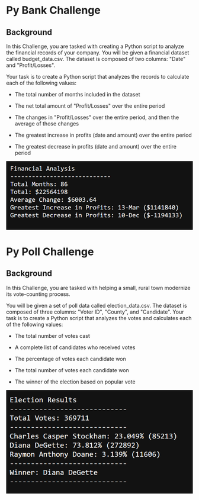 # Py Bank Challenge
## Background

In this Challenge, you are tasked with creating a Python script to analyze the financial records of your company. You will be given a financial dataset called budget_data.csv. The dataset is composed of two columns: "Date" and "Profit/Losses".

Your task is to create a Python script that analyzes the records to calculate each of the following values:

* The total number of months included in the dataset

* The net total amount of "Profit/Losses" over the entire period

* The changes in "Profit/Losses" over the entire period, and then the average of those changes

* The greatest increase in profits (date and amount) over the entire period

* The greatest decrease in profits (date and amount) over the entire period

<p align="center">
<img src="https://github.com/tlacher1/python_challenge/blob/d7d468add076c0b7058d2155d4bb1aad653a1f20/python-challenge/PyBank/Py%20Bank%20Results.png" />
</p>


# Py Poll Challenge
## Background

In this Challenge, you are tasked with helping a small, rural town modernize its vote-counting process.

You will be given a set of poll data called election_data.csv. The dataset is composed of three columns: "Voter ID", "County", and "Candidate". Your task is to create a Python script that analyzes the votes and calculates each of the following values:

* The total number of votes cast

* A complete list of candidates who received votes

* The percentage of votes each candidate won

* The total number of votes each candidate won

* The winner of the election based on popular vote

<p align="center">
<img src="https://github.com/tlacher1/python_challenge/blob/d7d468add076c0b7058d2155d4bb1aad653a1f20/python-challenge/PyPoll/Py%20Poll%20results.png" />
</p>
